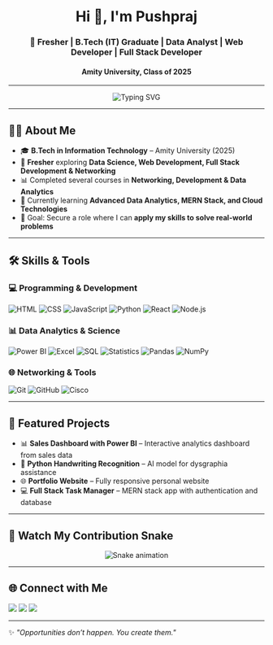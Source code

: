 <!-- Profile Header -->
<h1 align="center">Hi 👋, I'm Pushpraj</h1>
<h3 align="center">🚀 Fresher | B.Tech (IT) Graduate | Data Analyst | Web Developer | Full Stack Developer</h3>
<h4 align="center">Amity University, Class of 2025</h4>

---

<!-- Typing Animation -->
<p align="center">
  <img src="https://readme-typing-svg.herokuapp.com?color=00F700&size=24&center=true&vCenter=true&lines=Data+Analyst;Web+Developer;Full+Stack+Developer;Networking+Enthusiast;Lifelong+Learner;Turning+Ideas+Into+Reality" alt="Typing SVG" />
</p>

---

## 🧑‍💻 About Me
- 🎓 **B.Tech in Information Technology** – Amity University (2025)  
- 💼 **Fresher** exploring **Data Science, Web Development, Full Stack Development & Networking**  
- 📊 Completed several courses in **Networking, Development & Data Analytics**  
- 🌱 Currently learning **Advanced Data Analytics, MERN Stack, and Cloud Technologies**  
- 🎯 Goal: Secure a role where I can **apply my skills to solve real-world problems**  

---

## 🛠 Skills & Tools  

### 💻 Programming & Development  
![HTML](https://img.shields.io/badge/-HTML5-E34F26?style=for-the-badge&logo=html5&logoColor=white)
![CSS](https://img.shields.io/badge/-CSS3-1572B6?style=for-the-badge&logo=css3)
![JavaScript](https://img.shields.io/badge/-JavaScript-F7DF1E?style=for-the-badge&logo=javascript&logoColor=000)
![Python](https://img.shields.io/badge/-Python-3776AB?style=for-the-badge&logo=python&logoColor=white)
![React](https://img.shields.io/badge/-React-61DAFB?style=for-the-badge&logo=react&logoColor=000)
![Node.js](https://img.shields.io/badge/-Node.js-339933?style=for-the-badge&logo=node.js&logoColor=white)

### 📊 Data Analytics & Science  
![Power BI](https://img.shields.io/badge/-Power%20BI-F2C811?style=for-the-badge&logo=powerbi&logoColor=000)
![Excel](https://img.shields.io/badge/-Excel-217346?style=for-the-badge&logo=microsoft-excel&logoColor=white)
![SQL](https://img.shields.io/badge/-SQL-336791?style=for-the-badge&logo=postgresql&logoColor=white)
![Statistics](https://img.shields.io/badge/-Statistics-FF6F00?style=for-the-badge)
![Pandas](https://img.shields.io/badge/-Pandas-150458?style=for-the-badge&logo=pandas&logoColor=white)
![NumPy](https://img.shields.io/badge/-NumPy-013243?style=for-the-badge&logo=numpy&logoColor=white)

### 🌐 Networking & Tools  
![Git](https://img.shields.io/badge/-Git-F05032?style=for-the-badge&logo=git&logoColor=white)
![GitHub](https://img.shields.io/badge/-GitHub-181717?style=for-the-badge&logo=github)
![Cisco](https://img.shields.io/badge/-Cisco-1BA0D7?style=for-the-badge&logo=cisco&logoColor=white)

---

## 📌 Featured Projects
- 📊 **Sales Dashboard with Power BI** – Interactive analytics dashboard from sales data  
- 🐍 **Python Handwriting Recognition** – AI model for dysgraphia assistance  
- 🌐 **Portfolio Website** – Fully responsive personal website  
- 💻 **Full Stack Task Manager** – MERN stack app with authentication and database  


---

## 🐍 Watch My Contribution Snake
<p align="center">
  <img src="https://github.com/Pushpraj/Pushpraj/blob/output/github-contribution-grid-snake.svg" alt="Snake animation" />
</p>

---

## 🌐 Connect with Me
<p align="left">
<a href="https://linkedin.com/in/YOUR-LINKEDIN" target="_blank"><img src="https://img.shields.io/badge/-LinkedIn-0A66C2?style=for-the-badge&logo=linkedin&logoColor=white"/></a>
<a href="mailto:YOUR-EMAIL@gmail.com" target="_blank"><img src="https://img.shields.io/badge/-Gmail-EA4335?style=for-the-badge&logo=gmail&logoColor=white"/></a>
<a href="https://YOUR-PORTFOLIO.com" target="_blank"><img src="https://img.shields.io/badge/-Portfolio-000000?style=for-the-badge&logo=vercel&logoColor=white"/></a>
</p>

---

✨ *"Opportunities don’t happen. You create them."*

  
